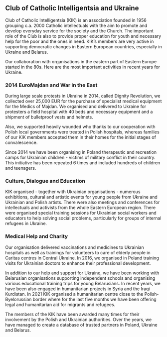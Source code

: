 ## Club of Catholic Intelligentsia and Ukraine

Club of Catholic Intelligentsia (KIK) is an association founded in 1956 grouping c.a. 2000 Catholic intellectuals with the aim to promote and develop everyday service for the society and the Church. The important role of the Club is also to provide proper education for youth and necessary help for the poor and the ones in need. KIK’s members are very active in supporting democratic changes in Eastern European countries, especially in Ukraine and Belarus.

Our collaboration with organisations in the eastern part of Eastern Europe started in the 80s. Here are the most important activities in recent years for Ukraine.

### 2014 EuroMajdan and War in the East

During large scale protests in Ukraine in 2014, called Dignity Revolution, we collected over 25,000 EUR for the purchase of specialist medical equipment for the Medics of Majdan. We organised and delivered to Ukraine for protesters a field hospital with 40 beds and necessary equipment and a shipment of bulletproof vests and helmets.

Also, we supported heavily wounded who thanks to our cooperation with Polish local governments were treated in Polish hospitals, whereas families of our KIK members accepted them in their homes for the initial stages of convalescence.

Since 2014 we have been organising in Poland therapeutic and recreation camps for Ukrainian children - victims of military conflict in their country. This initiative has been repeated 6 times and included hundreds of children and teenagers.

### Culture, Dialogue and Education

KIK organised - together with Ukrainian organisations - numerous exhibitions, cultural and artistic events for young people from Ukraine and Ukrainian and Polish artists. There were also meetings and conferences for intellectuals and activists from the whole Eastern European region. There were organised special training sessions for Ukrainian social workers and educators to help solving social problems, particularly for groups of internal refugees in Ukraine.

### Medical Help and Charity

Our organisation delivered vaccinations and medicines to Ukrainian hospitals as well as trainings for volunteers to care of elderly people in Caritas centres in Central Ukraine. In 2016, we organised in Poland training visits for Ukrainian doctors to enhance their professional development.

In addition to our help and support for Ukraine, we have been working with Belarusian organisations supporting independent schools and organising various educational training trips for young Belarusians. In recent years, we have been also engaged in humanitarian projects in Syria and the Iraqi Kurdistan. In 2021 KIK organised a humanitarian centre close to the Polish-Byelorussian border where for the last five months we have been offering legal and humanitarian aid for migrants and refugees.

The members of the KIK have been awarded many times for their involvement by the Polish and Ukrainian authorities. Over the years, we have managed to create a database of trusted partners in Poland, Ukraine and Belarus.
